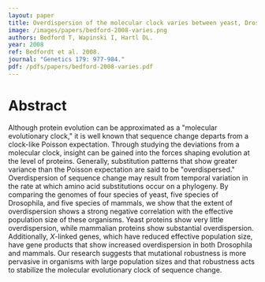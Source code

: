 ```yaml
---
layout: paper
title: Overdispersion of the molecular clock varies between yeast, Drosophila and mammals
image: /images/papers/bedford-2008-varies.png
authors: Bedford T, Wapinski I, Hartl DL.
year: 2008
ref: Bedfordt et al. 2008.
journal: "Genetics 179: 977-984."
pdf: /pdfs/papers/bedford-2008-varies.pdf
---
```


# Abstract

Although protein evolution can be approximated as a "molecular evolutionary clock," it is well known that sequence change departs from a clock-like Poisson expectation. Through studying the deviations from a molecular clock, insight can be gained into the forces shaping evolution at the level of proteins. Generally, substitution patterns that show greater variance than the Poisson expectation are said to be "overdispersed." Overdispersion of sequence change may result from temporal variation in the rate at which amino acid substitutions occur on a phylogeny. By comparing the genomes of four species of yeast, five species of Drosophila, and five species of mammals, we show that the extent of overdispersion shows a strong negative correlation with the effective population size of these organisms. Yeast proteins show very little overdispersion, while mammalian proteins show substantial overdispersion. Additionally, *X*-linked genes, which have reduced effective population size, have gene products that show increased overdispersion in both Drosophila and mammals. Our research suggests that mutational robustness is more pervasive in organisms with large population sizes and that robustness acts to stabilize the molecular evolutionary clock of sequence change. 
